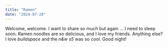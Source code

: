 ```yaml
---
title: "Ramen"
date: "2024-07-28"
---
```


Welcome, welcome. I want to share so much but again ... I need to sleep soon. Ramen noodles are so delicious, and I love my friends. Anything else? I love _buildspace_ and the _n&w s5_ was so cool. Good night!
